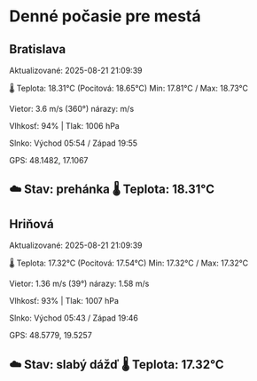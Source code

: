 ﻿# Denné počasie pre mestá

## Bratislava
Aktualizované: 2025-08-21 21:09:39

🌡️ Teplota: 18.31°C 
(Pocitová: 18.65°C)
Min: 17.81°C / Max: 18.73°C

Vietor: 3.6 m/s    (360°) 
nárazy:  m/s

Vlhkosť: 94% | Tlak: 1006 hPa

Slnko: Východ 05:54 / Západ 19:55

GPS: 48.1482, 17.1067

☁️ Stav: prehánka        🌡️ Teplota: 18.31°C
---

## Hriňová
Aktualizované: 2025-08-21 21:09:39

🌡️ Teplota: 17.32°C 
(Pocitová: 17.54°C)
Min: 17.32°C / Max: 17.32°C

Vietor: 1.36 m/s (39°)
nárazy: 1.58 m/s

Vlhkosť: 93% | Tlak: 1007 hPa

Slnko: Východ 05:43 / Západ 19:46

GPS: 48.5779, 19.5257

☁️ Stav: slabý dážď        🌡️ Teplota: 17.32°C
---
